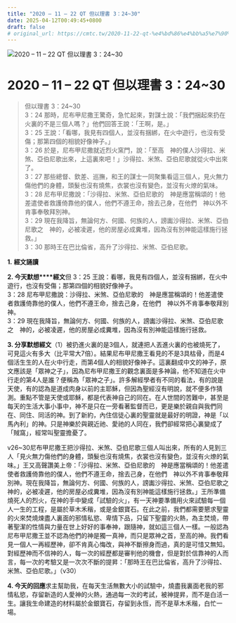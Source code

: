 ```yaml
---
title: "2020 – 11 – 22 QT 但以理書 3：24~30"
date: 2025-04-12T00:49:45+0800
draft: false
# original_url: https://cmtc.tw/2020-11-22-qt-%e4%bd%86%e4%bb%a5%e7%90%86%e6%9b%b8-3%ef%bc%9a2430
---
```


![2020 – 11 – 22 QT 但以理書 3：24\~30](/images/qt.jpg   "2020 – 11 – 22 QT 但以理書 3：24\~30")

# 2020 – 11 – 22 QT 但以理書 3：24\~30

> 但以理書 3：24\~30  
> 3：24 那時，尼布甲尼撒王驚奇，急忙起來，對謀士說：「我們捆起來扔在火裏的不是三個人嗎？」他們回答王說：「王啊，是。」  
> 3：25 王說：「看哪，我見有四個人，並沒有捆綁，在火中遊行，也沒有受傷；那第四個的相貌好像神子。」  
> 3：26 於是，尼布甲尼撒就近烈火窯門，說：「至高　神的僕人沙得拉、米煞、亞伯尼歌出來，上這裏來吧！」沙得拉、米煞、亞伯尼歌就從火中出來了。  
> 3：27 那些總督、欽差、巡撫，和王的謀士一同聚集看這三個人，見火無力傷他們的身體，頭髮也沒有燒焦，衣裳也沒有變色，並沒有火燎的氣味。  
> 3：28 尼布甲尼撒說：「沙得拉、米煞、亞伯尼歌的　神是應當稱頌的！他差遣使者救護倚靠他的僕人，他們不遵王命，捨去己身，在他們　神以外不肯事奉敬拜別神。  
> 3：29 現在我降旨，無論何方、何國、何族的人，謗讟沙得拉、米煞、亞伯尼歌之　神的，必被凌遲，他的房屋必成糞堆，因為沒有別神能這樣施行拯救。」  
> 3：30 那時王在巴比倫省，高升了沙得拉、米煞、亞伯尼歌。

**1.** **經文誦讀**

**2. 今天默想****經文**但 3：25 王說：看哪，我見有四個人，並沒有捆綁，在火中遊行，也沒有受傷；那第四個的相貌好像神子。  
3：28 尼布甲尼撒說：沙得拉、米煞、亞伯尼歌的　神是應當稱頌的！他差遣使者救護倚靠他的僕人，他們不遵王命，捨去己身，在他們　神以外不肯事奉敬拜別神。  
3：29 現在我降旨，無論何方、何國、何族的人，謗讟沙得拉、米煞、亞伯尼歌之　神的，必被凌遲，他的房屋必成糞堆，因為沒有別神能這樣施行拯救。

**3. 分享默想經文**（1）被扔進火裏的是3個人，就連把人丟進火裏的也被燒死了，可見這火有多大（比平常大7倍）。結果尼布甲尼撒王看見的不是3具枯骨，而是4個活生生的人在火中行走，而第4個人的相貌好像神子。這裏翻成中文的神子，原文應該是「眾神之子」，因為尼布甲尼撒王的觀念裏面是多神論，他不知道在火中行走的第4人是誰？便稱為「眾神之子」。許多解經學者有不同的看法，有的說是天使，有的認為是道成肉身以前的主耶穌，但因為聖經沒有明說，就不便多作猜測。重點不管是天使或耶穌，都是代表神自己的同在。在人世間的苦難中，甚至是每天的生活大事小事中，神不是只在一旁看著監督而已，更是樂於親自與我們同在、同住、同活的神。到了新約，內住信徒心裏的聖靈就是最好的明證，神是「以馬內利」的神。只是神樂於與親近祂、愛祂的人同在，我們卻經常把心裏變成了「賊窩」，經常叫聖靈擔憂了。

v26\~30尼布甲尼撒王把沙得拉、米煞、亞伯尼歌三個人叫出來，所有的人見到三人「見火無力傷他們的身體，頭髮也沒有燒焦，衣裳也沒有變色，並沒有火燎的氣味。」王又高聲讚美上帝：「沙得拉、米煞、亞伯尼歌的　神是應當稱頌的！他差遣使者救護倚靠他的僕人，他們不遵王命，捨去己身，在他們　神以外不肯事奉敬拜別神。現在我降旨，無論何方、何國、何族的人，謗讟沙得拉、米煞、亞伯尼歌之　神的，必被凌遲，他的房屋必成糞堆，因為沒有別神能這樣施行拯救。」王所準備燒死人的烈火，在神的手中變成「試驗的火」，有一天神要準備用火來試驗每一個人一生的工程，是屬於草木禾稭，或是金銀寶石。在此之前，我們都需要懇求聖靈的火來焚燒煉盡人裏面的邪情私慾、卑情下品，只留下聖靈的火熱，為主焚燒，帶著聖潔的性情與力量在世上好好的事奉神，跟隨神，就如這三個人一樣。一般認為尼布甲尼撒王並不認為他們的神是獨一真神，而只是眾神之首，至高的神。我們看見一個人一再經歷神，卻不肯真心悔改，與神不斷擦身而過，真的是可惜又無知。對經歷神而不信神的人，每一次的經歷都是審判他的機會，但是對於信靠神的人而言，每一次的考驗又是一次次不斷的提昇：「那時王在巴比倫省，高升了沙得拉、米煞、亞伯尼歌。」（v30）

**4. 今天的回應**求主幫助我，在每天生活無數大小的試驗中，燒盡我裏面老我的邪情私慾，存留新造的人愛神的火熱，通過每一次的考試，被神提昇，而不是白活一生。讓我生命建造的材料屬於金銀寶石，存留到永恆，而不是草木禾稭，白忙一場。